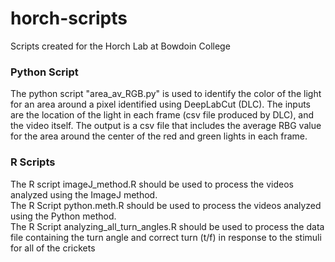 # horch-scripts
Scripts created for the Horch Lab at Bowdoin College

### Python Script
The python script "area_av_RGB.py" is used to identify the color of the light for an area around a pixel identified using DeepLabCut (DLC). The inputs are the location of the light in each frame (csv file produced by DLC), and the video itself. The output is a csv file that includes the average RBG value for the area around the center of the red and green lights in each frame.

### R Scripts
The R script imageJ_method.R should be used to process the videos analyzed using the ImageJ method.  
The R Script python.meth.R should be used to process the videos analyzed using the Python method.  
The R Script analyzing_all_turn_angles.R should be used to process the data file containing the turn angle and correct turn (t/f) in response to the stimuli for all of the crickets
